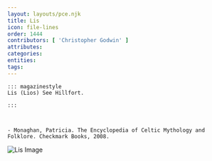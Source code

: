 ```yaml
---
layout: layouts/pce.njk
title: Lis
icon: file-lines
order: 1444
contributors: [ 'Christopher Godwin' ]
attributes:
categories:
entities:
tags:
---
```

``` tab [group1:Info]
::: magazinestyle
Lis (Lios) See Hillfort.

:::
```
``` tab [group1:Attributes]
```
``` tab [group1:Entities]
```
``` tab [group1:Sources]
- Monaghan, Patricia. The Encyclopedia of Celtic Mythology and Folklore. Checkmark Books, 2008.
```
![Lis Image]([None])
